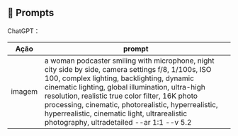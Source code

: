 ## 🧠 Prompts


ChatGPT：

|   Ação   | prompt                                                                                                                                                                                                                                                                         |
| :------: | ------------------------------------------------------------------------------------------------------------------------------------------------------------------------------------------------------------------------------------------------------------------------------ |
|  imagem  | a woman podcaster smiling with microphone, night city side by side, camera settings f/8, 1/100s, ISO 100, complex lighting, backlighting, dynamic cinematic lighting, global illumination, ultra-high resolution, realistic true color filter, 16K photo processing, cinematic, photorealistic, hyperrealistic, hyperrealistic, cinematic light, ultrarealistic photography, ultradetailed --ar 1:1 --v 5.2 |

